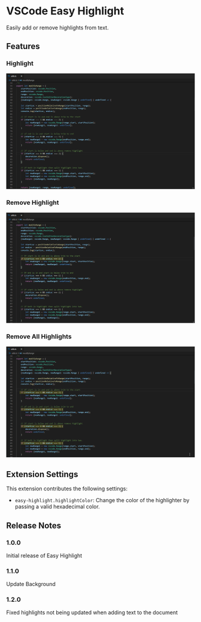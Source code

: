 # VSCode Easy Highlight

Easily add or remove highlights from text.

## Features

### Highlight

![Adding highlights gif](./resources/highlight.gif)

### Remove Highlight

![Removing highlights gif](./resources/remove_highlight.gif)

### Remove All Highlights

![Remove all highlights gif](./resources/remove_all_highlights.gif)

## Extension Settings

This extension contributes the following settings:

* `easy-highlight.highlightColor`: Change the color of the highlighter by passing a valid hexadecimal color.

## Release Notes

### 1.0.0

Initial release of Easy Highlight

### 1.1.0

Update Background

### 1.2.0

Fixed highlights not being updated when adding text to the document

